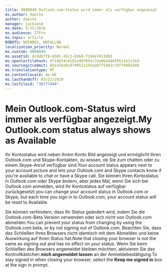 ```yaml
---
title: 8000049 Outlook.com-Status wird immer als verfügbar angezeigt
ms.author: daeite
author: daeite
manager: jackiesm
ms.date: 5/31/2018
ms.audience: ITPro
ms.topic: article
ROBOTS: NOINDEX, NOFOLLOW
localization_priority: Normal
ms.custom: 8000049
ms.assetid: dcddbff8-6501-45c2-8169-f18de7613d81
ms.openlocfilehash: 4f19d74c0181e987691c7da0b3408f0511e3c164
ms.sourcegitcommit: 03a156a9c9740521155a30775492c7dff0982588
ms.translationtype: MT
ms.contentlocale: de-DE
ms.lasthandoff: 03/22/2019
ms.locfileid: "30777446"
---
```

# <a name="my-outlookcom-status-always-shows-as-available"></a><span data-ttu-id="d914c-102">Mein Outlook.com-Status wird immer als verfügbar angezeigt.</span><span class="sxs-lookup"><span data-stu-id="d914c-102">My Outlook.com status always shows as Available</span></span>

<span data-ttu-id="d914c-103">Ihr Kontostatus wird neben Ihrem Konto Bild angezeigt und ermöglicht Ihren Outlook.com und Skype-Kontakten, zu wissen, ob Sie zum chatten oder zu einem Skype-Anruf verfügbar sind.</span><span class="sxs-lookup"><span data-stu-id="d914c-103">Your account status appears next to your account picture and lets your Outlook.com and Skype contacts know if you're available to chat or have a Skype call.</span></span> <span data-ttu-id="d914c-104">Sie können Ihren Kontostatus in Outlook.com oder Skype ändern, aber jedes Mal, wenn Sie sich bei Outlook.com anmelden, wird Ihr Kontostatus auf verfügbar zurückgesetzt.</span><span class="sxs-lookup"><span data-stu-id="d914c-104">you can change your account status in Outlook.com or Skype, but each time you sign in to Outlook.com, your account status will be reset to Available.</span></span>
  
<span data-ttu-id="d914c-105">Sie können verhindern, dass Ihr Status geändert wird, indem Sie die Outlook.com-Beta Version verwenden oder sich nicht von Outlook.com abmelden.</span><span class="sxs-lookup"><span data-stu-id="d914c-105">You can prevent your status from changing by using the Outlook.com beta, or by not signing out of Outlook.com.</span></span> <span data-ttu-id="d914c-106">Beachten Sie, dass das Schließen Ihres Browsers nicht identisch mit dem Abmelden und keine Auswirkung auf Ihren Status hat.</span><span class="sxs-lookup"><span data-stu-id="d914c-106">Note that closing your browser is not the same as signing out and has no effect on your status.</span></span> <span data-ttu-id="d914c-107">Wenn Sie beim Schließen des Browsers angemeldet bleiben möchten, aktivieren Sie das Kontrollkästchen **mich angemeldet lassen** an der Anmeldebestätigung.</span><span class="sxs-lookup"><span data-stu-id="d914c-107">To stay signed in when closing your browser, select the **Keep me signed in** box at the sign in prompt.</span></span> 
  

